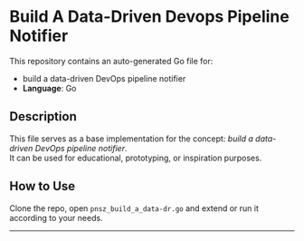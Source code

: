 # Build A Data-Driven Devops Pipeline Notifier

This repository contains an auto-generated Go file for:

- build a data-driven DevOps pipeline notifier
- **Language**: Go

## Description

This file serves as a base implementation for the concept: *build a data-driven DevOps pipeline notifier*.  
It can be used for educational, prototyping, or inspiration purposes.

## How to Use

Clone the repo, open `pnsz_build_a_data-dr.go` and extend or run it according to your needs.

---


